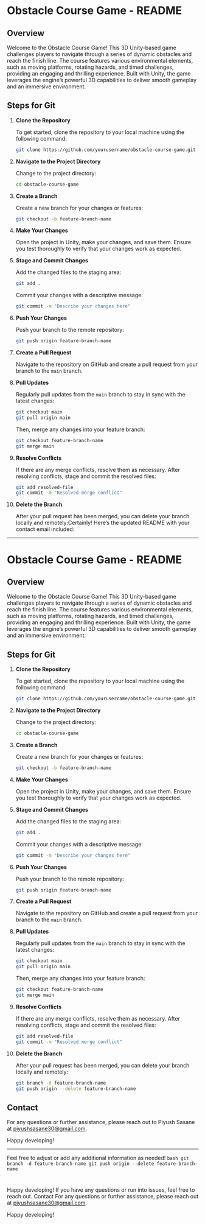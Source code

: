 # Obstacle Course Game - README

## Overview

Welcome to the Obstacle Course Game! This 3D Unity-based game challenges players to navigate through a series of dynamic obstacles and reach the finish line. The course features various environmental elements, such as moving platforms, rotating hazards, and timed challenges, providing an engaging and thrilling experience. Built with Unity, the game leverages the engine’s powerful 3D capabilities to deliver smooth gameplay and an immersive environment.

## Steps for Git

1. **Clone the Repository**

   To get started, clone the repository to your local machine using the following command:
   ```bash
   git clone https://github.com/yourusername/obstacle-course-game.git
   ```

2. **Navigate to the Project Directory**

   Change to the project directory:
   ```bash
   cd obstacle-course-game
   ```

3. **Create a Branch**

   Create a new branch for your changes or features:
   ```bash
   git checkout -b feature-branch-name
   ```

4. **Make Your Changes**

   Open the project in Unity, make your changes, and save them. Ensure you test thoroughly to verify that your changes work as expected.

5. **Stage and Commit Changes**

   Add the changed files to the staging area:
   ```bash
   git add .
   ```
   Commit your changes with a descriptive message:
   ```bash
   git commit -m "Describe your changes here"
   ```

6. **Push Your Changes**

   Push your branch to the remote repository:
   ```bash
   git push origin feature-branch-name
   ```

7. **Create a Pull Request**

   Navigate to the repository on GitHub and create a pull request from your branch to the `main` branch.

8. **Pull Updates**

   Regularly pull updates from the `main` branch to stay in sync with the latest changes:
   ```bash
   git checkout main
   git pull origin main
   ```

   Then, merge any changes into your feature branch:
   ```bash
   git checkout feature-branch-name
   git merge main
   ```

9. **Resolve Conflicts**

   If there are any merge conflicts, resolve them as necessary. After resolving conflicts, stage and commit the resolved files:
   ```bash
   git add resolved-file
   git commit -m "Resolved merge conflict"
   ```

10. **Delete the Branch**

    After your pull request has been merged, you can delete your branch locally and remotely:Certainly! Here’s the updated README with your contact email included:

---

# Obstacle Course Game - README

## Overview

Welcome to the Obstacle Course Game! This 3D Unity-based game challenges players to navigate through a series of dynamic obstacles and reach the finish line. The course features various environmental elements, such as moving platforms, rotating hazards, and timed challenges, providing an engaging and thrilling experience. Built with Unity, the game leverages the engine’s powerful 3D capabilities to deliver smooth gameplay and an immersive environment.

## Steps for Git

1. **Clone the Repository**

   To get started, clone the repository to your local machine using the following command:
   ```bash
   git clone https://github.com/yourusername/obstacle-course-game.git
   ```

2. **Navigate to the Project Directory**

   Change to the project directory:
   ```bash
   cd obstacle-course-game
   ```

3. **Create a Branch**

   Create a new branch for your changes or features:
   ```bash
   git checkout -b feature-branch-name
   ```

4. **Make Your Changes**

   Open the project in Unity, make your changes, and save them. Ensure you test thoroughly to verify that your changes work as expected.

5. **Stage and Commit Changes**

   Add the changed files to the staging area:
   ```bash
   git add .
   ```
   Commit your changes with a descriptive message:
   ```bash
   git commit -m "Describe your changes here"
   ```

6. **Push Your Changes**

   Push your branch to the remote repository:
   ```bash
   git push origin feature-branch-name
   ```

7. **Create a Pull Request**

   Navigate to the repository on GitHub and create a pull request from your branch to the `main` branch.

8. **Pull Updates**

   Regularly pull updates from the `main` branch to stay in sync with the latest changes:
   ```bash
   git checkout main
   git pull origin main
   ```

   Then, merge any changes into your feature branch:
   ```bash
   git checkout feature-branch-name
   git merge main
   ```

9. **Resolve Conflicts**

   If there are any merge conflicts, resolve them as necessary. After resolving conflicts, stage and commit the resolved files:
   ```bash
   git add resolved-file
   git commit -m "Resolved merge conflict"
   ```

10. **Delete the Branch**

    After your pull request has been merged, you can delete your branch locally and remotely:
    ```bash
    git branch -d feature-branch-name
    git push origin --delete feature-branch-name
    ```

## Contact

For any questions or further assistance, please reach out to Piyush Sasane at [piyushsasane30@gmail.com](mailto:piyushsasane30@gmail.com).

Happy developing!

---

Feel free to adjust or add any additional information as needed!
    ```bash
    git branch -d feature-branch-name
    git push origin --delete feature-branch-name
    ```
    
#
Happy developing! If you have any questions or run into issues, feel free to reach out.
Contact
For any questions or further assistance, please reach out at piyushsasane30@gmail.com.

Happy developing!



